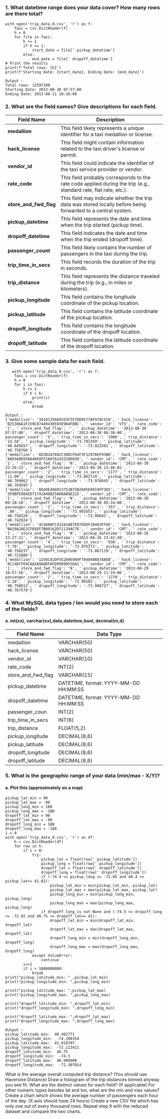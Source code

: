 
### 1. What datetime range does your data cover?  How many rows are there total?

```
with open('trip_data_8.csv', 'r') as f:
    Taxi = csv.DictReader(f)
    h = 0
    for file in Taxi:
        h += 1
        if h == 1:
            start_date = file[' pickup_datetime']
        else:
            end_date = file[' dropoff_datetime']
# Print the results
print(f'Total rows: {h}')
print(f'Starting Date: {start_date}, Ending Date: {end_date}')
```

```
Output :
Total rows: 12597109
Starting Date: 2013-08-30 07:57:00
Ending Date: 2013-08-11 10:16:00
```

### 2. What are the field names?  Give descriptions for each field.

| Field Name  | Description |
| ------------- | ------------- |
| **medallion** | This field likely represents a unique identifier for a taxi medallion or license. |
| **hack_license**| This field might contain information related to the taxi driver's license or permit.|
| **vendor_id** | This field could indicate the identifier of the taxi service provider or vendor.|
| **rate_code** | This field probably corresponds to the rate code applied during the trip (e.g., standard rate, flat rate, etc.).|
| **store_and_fwd_flag** | This field may indicate whether the trip data was stored locally before being forwarded to a central system.|
| **pickup_datetime** | This field represents the date and time when the trip started (pickup time).|
| **dropoff_datetime**| This field indicates the date and time when the trip ended (dropoff time).|
| **passenger_count**| This field likely contains the number of passengers in the taxi during the trip.|
| **trip_time_in_secs**| This field records the duration of the trip in seconds.|
| **trip_distance**| This field represents the distance traveled during the trip (e.g., in miles or kilometers).|
| **pickup_longitude**| This field contains the longitude coordinate of the pickup location.|
| **pickup_latitude**| This field contains the latitude coordinate of the pickup location.|
| **dropoff_longitude**| This field contains the longitude coordinate of the dropoff location.|
| **dropoff_latitude**| This field contains the latitude coordinate of the dropoff location.|

### 3. Give some sample data for each field.

```
   with open('trip_data_8.csv', 'r') as f:
    Taxi = csv.DictReader(f)
    h = 0
    for i in Taxi:
        h += 1
        if h < 6:
            print(i)
        else:
            break
```

```
Output :
{'medallion': '3418135604CD3F357DD9577AF978C5C0', ' hack_license': 'B25386A1F259C87449430593E904FDBC', ' vendor_id': 'VTS', ' rate_code': '1', ' store_and_fwd_flag': '', ' pickup_datetime': '2013-08-30 07:57:00', ' dropoff_datetime': '2013-08-30 08:30:00', ' passenger_count': '5', ' trip_time_in_secs': '1980', ' trip_distance': '14.58', ' pickup_longitude': '-73.791359', ' pickup_latitude': '40.645657', ' dropoff_longitude': '-73.922501', ' dropoff_latitude': '40.758766'}
{'medallion': '6D3B2A7682C30DCF64F3F12976EF93B6', ' hack_license': 'A603A9D5FAA46E8FF2A97A143328D938', ' vendor_id': 'CMT', ' rate_code': '1', ' store_and_fwd_flag': 'N', ' pickup_datetime': '2013-08-30 23:26:23', ' dropoff_datetime': '2013-08-30 23:46:01', ' passenger_count': '2', ' trip_time_in_secs': '1177', ' trip_distance': '11.00', ' pickup_longitude': '-73.862724', ' pickup_latitude': '40.769062', ' dropoff_longitude': '-73.976845', ' dropoff_latitude': '40.764595'}
{'medallion': '6D49E494913752B75B2685E0019FF3D5', ' hack_license': '3F0BFE90A5D71741840B25600A89E225', ' vendor_id': 'CMT', ' rate_code': '1', ' store_and_fwd_flag': 'N', ' pickup_datetime': '2013-08-30 09:18:10', ' dropoff_datetime': '2013-08-30 09:24:08', ' passenger_count': '1', ' trip_time_in_secs': '357', ' trip_distance': '.80', ' pickup_longitude': '-73.991653', ' pickup_latitude': '40.750324', ' dropoff_longitude': '-73.98642', ' dropoff_latitude': '40.742924'}
{'medallion': '4C4A0AFC432A1A87E97ED8F18403FF6E', ' hack_license': 'BA20A20E2CF85EF7B00162D711394C7E', ' vendor_id': 'CMT', ' rate_code': '1', ' store_and_fwd_flag': 'N', ' pickup_datetime': '2013-08-26 23:27:11', ' dropoff_datetime': '2013-08-26 23:42:49', ' passenger_count': '4', ' trip_time_in_secs': '938', ' trip_distance': '7.70', ' pickup_longitude': '-73.975372', ' pickup_latitude': '40.756237', ' dropoff_longitude': '-73.867119', ' dropoff_latitude': '40.721886'}
{'medallion': '1258CA1DF5E2A9E9A9F7848408A7AAEB', ' hack_license': '8C14DCF69CAA2A9A0DFAFD99E00536A1', ' vendor_id': 'CMT', ' rate_code': '1', ' store_and_fwd_flag': 'N', ' pickup_datetime': '2013-08-29 10:57:56', ' dropoff_datetime': '2013-08-29 11:19:06', ' passenger_count': '2', ' trip_time_in_secs': '1270', ' trip_distance': '2.10', ' pickup_longitude': '-73.99102', ' pickup_latitude': '40.750912', ' dropoff_longitude': '-73.996727', ' dropoff_latitude': '40.767578'}
```

### 4. What MySQL data types / len would you need to store each of the fields?
#### a. int(xx), varchar(xx),date,datetime,bool, decimal(m,d)

| Field Name  | Data Type  |
| ------------- | ------------- |
|medallion| VARCHAR(50)|
|hack_license| VARCHAR(50)|
|vendor_id| VARCHAR(10)|
|rate_code| INT(2)|
|store_and_fwd_flag| VARCHAR(15)|
|pickup_datetime| DATETIME, format: YYYY-MM-DD HH:MM:SS|
|dropoff_datetime| DATETIME, format: YYYY-MM-DD HH:MM:SS|
|passenger_coun| INT(2)|
|trip_time_in_secs| INT(6)|
|trip_distance| FLOAT(5,2)|
|pickup_longitude| DECIMAL(8,6)|
|pickup_latitude| DECIMAL(8,6)|
|dropoff_longitude| DECIMAL(8,6)|
|dropoff_latitude| DECIMAL(8,6)|

### 5. What is the geographic range of your data (min/max - X/Y)?
#### a. Plot this (approximately on a map)

```
pickup_lat_min = 90
pickup_lat_max = -90
pickup_long_min = 180
pickup_long_max = -180
dropoff_lat_min = 90
dropoff_lat_max = -90
dropoff_long_min = 180
dropoff_long_max = -180
i = 0
with open('trip_data_8.csv', 'r') as df:
    h = csv.DictReader(df)
    for row in h:
        if i > 0:
            try:
                pickup_lat = float(row[' pickup_latitude'])
                pickup_long = float(row[' pickup_longitude'])
                dropoff_lat = float(row[' dropoff_latitude'])
                dropoff_long = float(row[' dropoff_longitude'])
                if (-74.4 <= pickup_long <= -72.05 and 40.4 <= pickup_lat<= 41.02):
                    pickup_lat_min = min(pickup_lat_min, pickup_lat)
                    pickup_lat_max = max(pickup_lat_max, pickup_lat)
                    pickup_long_min = min(pickup_long_min, pickup_long)
                    pickup_long_max = max(pickup_long_max, pickup_long)
                if dropoff_long is not None and (-74.5 <= dropoff_long <= -72.02 and 40.75 <= dropoff_lat<= 41):
                    dropoff_lat_min = min(dropoff_lat_min, dropoff_lat)
                    dropoff_lat_max = max(dropoff_lat_max, dropoff_lat)
                    dropoff_long_min = min(dropoff_long_min, dropoff_long)
                    dropoff_long_max = max(dropoff_long_max, dropoff_long)
            except ValueError:
                continue
        i+=1
        if i > 1000000000:
            break
print("pickup_latitude_min: " ,pickup_lat_min)
print("pickup_longitude_min: ",pickup_long_min)

print("pickup_latitude_max: ",pickup_lat_max)
print("pickup_longitude_max: ",pickup_long_max)

print("dropoff_latitude_min: ",dropoff_lat_min)
print("dropoff_longitude_min: ",dropoff_long_min)

print("dropoff_latitude_max: ",dropoff_lat_max)
print("dropoff_longitude_max: ",dropoff_long_max)
```

```
Output :
pickup_latitude_min:  40.402771
pickup_longitude_min:  -74.398354
pickup_latitude_max:  41.019707
pickup_longitude_max:  -72.113411
dropoff_latitude_min:  40.75
dropoff_longitude_min:  -74.5
dropoff_latitude_max:  40.999908
dropoff_longitude_max:  -72.307014
```


What is the average overall computed trip distance? (You should use Haversine Distance)
Draw a histogram of the trip distances binned anyway you see fit.
What are the distinct values for each field? (If applicable)
For other numeric types besides lat and lon, what are the min and max values?
Create a chart which shows the average number of passengers each hour of the day. (X axis should have 24 hours)
Create a new CSV file which has only one out of every thousand rows.
Repeat step 9 with the reduced dataset and compare the two charts.

